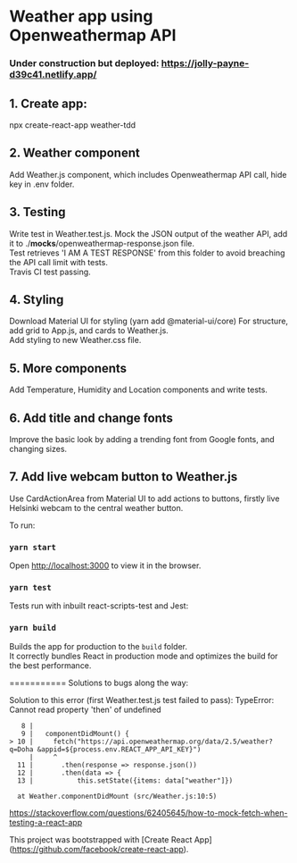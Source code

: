 # Weather app using Openweathermap API
### Under construction but deployed: https://jolly-payne-d39c41.netlify.app/

## 1. Create app:
npx create-react-app weather-tdd

## 2. Weather component
Add Weather.js component, which includes Openweathermap API call, hide key in .env folder.  

## 3. Testing
Write test in Weather.test.js. Mock the JSON output of the weather API, add it to ./__mocks__/openweathermap-response.json file.  
Test retrieves 'I AM A TEST RESPONSE' from this folder to avoid breaching the API call limit with tests.  
Travis CI test passing.

## 4. Styling
Download Material UI for styling (yarn add @material-ui/core)
For structure, add grid to App.js, and cards to Weather.js.  
Add styling to new Weather.css file.

## 5. More components
Add Temperature, Humidity and Location components and write tests.

## 6. Add title and change fonts
Improve the basic look by adding a trending font from Google fonts, and changing sizes.

## 7. Add live webcam button to Weather.js
Use CardActionArea from Material UI to add actions to buttons, firstly live Helsinki webcam to the central weather button.

To run:

### `yarn start`

Open [http://localhost:3000](http://localhost:3000) to view it in the browser.

### `yarn test`

Tests run with inbuilt react-scripts-test and Jest:

### `yarn build`

Builds the app for production to the `build` folder.\
It correctly bundles React in production mode and optimizes the build for the best performance.

===========
Solutions to bugs along the way:

Solution to this error (first Weather.test.js test failed to pass):
TypeError: Cannot read property 'then' of undefined

       8 |
       9 |   componentDidMount() {
    > 10 |     fetch("https://api.openweathermap.org/data/2.5/weather?q=Doha &appid=${process.env.REACT_APP_API_KEY}")
         |     ^
      11 |       .then(response => response.json())
      12 |       .then(data => {
      13 |           this.setState({items: data["weather"]})

      at Weather.componentDidMount (src/Weather.js:10:5)

https://stackoverflow.com/questions/62405645/how-to-mock-fetch-when-testing-a-react-app


This project was bootstrapped with [Create React App]  
(https://github.com/facebook/create-react-app).
